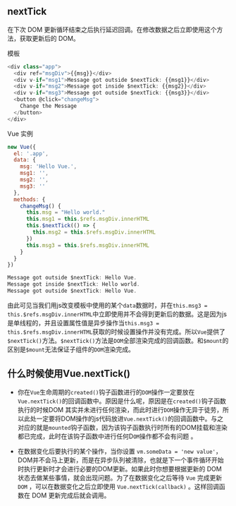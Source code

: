 ## nextTick

在下次 DOM 更新循环结束之后执行延迟回调。在修改数据之后立即使用这个方法，获取更新后的 DOM。

模板
```javascript
<div class="app">
  <div ref="msgDiv">{{msg}}</div>
  <div v-if="msg1">Message got outside $nextTick: {{msg1}}</div>
  <div v-if="msg2">Message got inside $nextTick: {{msg2}}</div>
  <div v-if="msg3">Message got outside $nextTick: {{msg3}}</div>
  <button @click="changeMsg">
    Change the Message
  </button>
</div>
```
Vue 实例
```javascript
new Vue({
  el: '.app',
  data: {
    msg: 'Hello Vue.',
    msg1: '',
    msg2: '',
    msg3: ''
  },
  methods: {
    changeMsg() {
      this.msg = "Hello world."
      this.msg1 = this.$refs.msgDiv.innerHTML
      this.$nextTick(() => {
        this.msg2 = this.$refs.msgDiv.innerHTML
      })
      this.msg3 = this.$refs.msgDiv.innerHTML
    }
  }
})

Message got outside $nextTick: Hello Vue.
Message got inside $nextTick: Hello world.
Message got outside $nextTick: Hello Vue.
```
由此可见当我们用js改变模板中使用的某个`data`数据时，并在`this.msg3 = this.$refs.msgDiv.innerHTML`中立即使用并不会得到更新后的数据。这是因为js是单线程的，并且设置属性值是异步操作当`this.msg3 = this.$refs.msgDiv.innerHTML`获取的时候设置操作并没有完成。所以`Vue`提供了`$nextTick()`方法。`$nextTick()`方法是`DOM`全部渲染完成的回调函数。和`$mount`的区别是`$mount`无法保证子组件的`DOM`渲染完成。


## 什么时候使用Vue.nextTick()

  * 你在`Vue`生命周期的`created()`钩子函数进行的`DOM`操作一定要放在`Vue.nextTick()`的回调函数中。原因是什么呢，原因是在`created()`钩子函数执行的时候DOM 其实并未进行任何渲染，而此时进行`DOM`操作无异于徒劳，所以此处一定要将DOM操作的js代码放进`Vue.nextTick()`的回调函数中。与之对应的就是`mounted`钩子函数，因为该钩子函数执行时所有的DOM挂载和渲染都已完成，此时在该钩子函数中进行任何D`OM`操作都不会有问题 。

  * 在数据变化后要执行的某个操作，当你设置 `vm.someData = 'new value'`，DOM并不会马上更新，而是在异步队列被清除，也就是下一个事件循环开始时执行更新时才会进行必要的DOM更新。如果此时你想要根据更新的 DOM 状态去做某些事情，就会出现问题。为了在数据变化之后等待 `Vue` 完成更新 `DOM` ，可以在数据变化之后立即使用 `Vue.nextTick(callback)` 。这样回调函数在 DOM 更新完成后就会调用。
